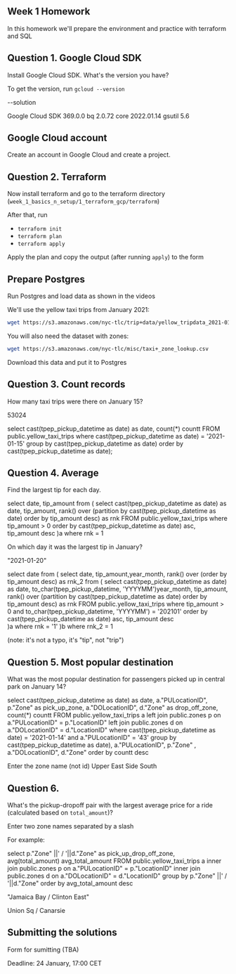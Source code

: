 ## Week 1 Homework

In this homework we'll prepare the environment 
and practice with terraform and SQL

## Question 1. Google Cloud SDK

Install Google Cloud SDK. What's the version you have? 

To get the version, run `gcloud --version`

--solution

Google Cloud SDK 369.0.0
bq 2.0.72
core 2022.01.14
gsutil 5.6

## Google Cloud account 

Create an account in Google Cloud and create a project.


## Question 2. Terraform 

Now install terraform and go to the terraform directory (`week_1_basics_n_setup/1_terraform_gcp/terraform`)

After that, run

* `terraform init`
* `terraform plan`
* `terraform apply` 

Apply the plan and copy the output (after running `apply`) to the form

## Prepare Postgres 

Run Postgres and load data as shown in the videos

We'll use the yellow taxi trips from January 2021:

```bash
wget https://s3.amazonaws.com/nyc-tlc/trip+data/yellow_tripdata_2021-01.csv
```

You will also need the dataset with zones:

```bash 
wget https://s3.amazonaws.com/nyc-tlc/misc/taxi+_zone_lookup.csv
```

Download this data and put it to Postgres

## Question 3. Count records 

How many taxi trips were there on January 15?

53024

select 
cast(tpep_pickup_datetime as date) as date,
count(*) countt
FROM public.yellow_taxi_trips
where cast(tpep_pickup_datetime as date) = '2021-01-15'
group by cast(tpep_pickup_datetime as date)
order by cast(tpep_pickup_datetime as date);

## Question 4. Average

Find the largest tip for each day. 

select date, tip_amount
from (
select 
cast(tpep_pickup_datetime as date) as date,
tip_amount,
rank() over (partition by cast(tpep_pickup_datetime as date) order by tip_amount desc) as rnk
FROM public.yellow_taxi_trips
where tip_amount > 0
order by cast(tpep_pickup_datetime as date)  asc, tip_amount desc
)a
where rnk = 1


On which day it was the largest tip in January?

"2021-01-20"

select date
from 
(
select date, tip_amount,year_month,
rank() over (order by tip_amount desc) as rnk_2
from (
select 
cast(tpep_pickup_datetime as date) as date, to_char(tpep_pickup_datetime, 'YYYYMM')year_month,
tip_amount,
rank() over (partition by cast(tpep_pickup_datetime as date) order by tip_amount desc) as rnk
FROM public.yellow_taxi_trips
where tip_amount > 0
and to_char(tpep_pickup_datetime, 'YYYYMM') = '202101'
order by cast(tpep_pickup_datetime as date)  asc, tip_amount desc	
)a
where rnk = '1'
	)b
where rnk_2 = 1


(note: it's not a typo, it's "tip", not "trip")

## Question 5. Most popular destination

What was the most popular destination for passengers picked up 
in central park on January 14?

select 
cast(tpep_pickup_datetime as date) as date,
a."PULocationID", 
p."Zone" as pick_up_zone,
a."DOLocationID",
d."Zone" as drop_off_zone, 
count(*) countt
FROM public.yellow_taxi_trips a
left join public.zones p
on a."PULocationID" =  p."LocationID"
left join public.zones d
on a."DOLocationID" = d."LocationID"
where cast(tpep_pickup_datetime as date) = '2021-01-14'
and a."PULocationID" = '43'
group by 
cast(tpep_pickup_datetime as date),
a."PULocationID", 
p."Zone" ,
a."DOLocationID",
d."Zone" 
order by countt desc

Enter the zone name (not id)
Upper East Side South

## Question 6. 

What's the pickup-dropoff pair with the largest 
average price for a ride (calculated based on `total_amount`)?

Enter two zone names separated by a slash

For example:

select 
p."Zone" ||' / '||d."Zone" as pick_up_drop_off_zone, 
avg(total_amount) avg_total_amount
FROM public.yellow_taxi_trips a
inner join public.zones p
on a."PULocationID" =  p."LocationID"
inner join public.zones d
on a."DOLocationID" = d."LocationID"
group by 
p."Zone" ||' / '||d."Zone"
order by avg_total_amount desc

"Jamaica Bay / Clinton East"

Union Sq / Canarsie
## Submitting the solutions

Form for sumitting (TBA)

Deadline: 24 January, 17:00 CET